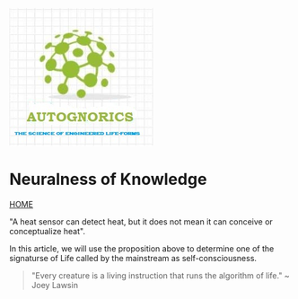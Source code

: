 ![AutoGnorics](gnorics.jpg)
# Neuralness of Knowledge
[HOME](https://autognorics.github.io/) 

"A heat sensor can detect heat, but it does not mean it can conceive or conceptualize heat".

In this article, we will use the proposition above to determine one of the signaturse of Life called by the mainstream as self-consciousness. 



> "Every creature is a living instruction that runs the algorithm of life." ~ Joey Lawsin
